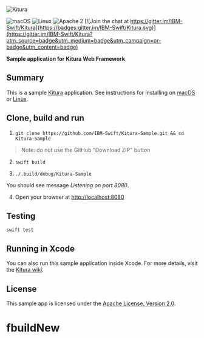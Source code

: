 ![Kitura](https://raw.githubusercontent.com/IBM-Swift/Kitura/master/Documentation/KituraLogo.png)

![macOS](https://img.shields.io/badge/os-macOS-green.svg?style=flat)
![Linux](https://img.shields.io/badge/os-linux-green.svg?style=flat)
![Apache 2](https://img.shields.io/badge/license-Apache2-blue.svg?style=flat)
[![Join the chat at https://gitter.im/IBM-Swift/Kitura](https://badges.gitter.im/IBM-Swift/Kitura.svg)](https://gitter.im/IBM-Swift/Kitura?utm_source=badge&utm_medium=badge&utm_campaign=pr-badge&utm_content=badge)

**Sample application for Kitura Web Framework**

## Summary

This is a sample [Kitura](https://github.com/IBM-Swift/Kitura/) application. See instructions for installing on [macOS ](https://github.com/IBM-Swift/Kitura#macos) or [Linux](https://github.com/IBM-Swift/Kitura#ubuntu-linux).

## Clone, build and run
1. `git clone https://github.com/IBM-Swift/Kitura-Sample.git && cd Kitura-Sample`
> Note: do not use the GitHub "Download ZIP" button

2. `swift build`

3. `./.build/debug/Kitura-Sample`

  You should see message _Listening on port 8080_.

4. Open your browser at [http://localhost:8080](http://localhost:8080)

## Testing
`swift test`

## Running in Xcode

You can also run this sample application inside Xcode. For more details, visit the [Kitura wiki](https://github.com/IBM-Swift/Kitura/wiki/Building-your-Kitura-application-in-Xcode).

## License

This sample app is licensed under the [Apache License, Version 2.0](LICENSE.txt).
# fbuildNew
